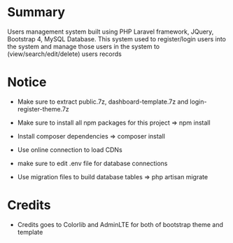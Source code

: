 # Summary

Users management system built using PHP Laravel framework, JQuery, Bootstrap 4, MySQL Database. 
This system used to register/login users into the system and manage those users in the system to (view/search/edit/delete) users records

# Notice

* Make sure to extract public.7z, dashboard-template.7z and login-register-theme.7z

* Make sure to install all npm packages for this project => npm install

* Install composer dependencies => composer install

* Use online connection to load CDNs

* make sure to edit .env file for database connections

* Use migration files to build database tables => php artisan migrate


# Credits

- Credits goes to Colorlib and AdminLTE for both of bootstrap theme and template
